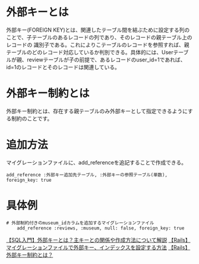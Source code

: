 # 外部キーとは
外部キー(FOREIGN KEY)とは、関連したテーブル間を結ぶために設定する列のことで、子テーブルのあるレコードの列であり、そのレコードの親テーブル上のレコードの
識別子である。これによりこテーブルのレコードを参照すれば、親テーブルのどのレコード対応しているか判別できる。具体的には、Userテーブルが親、reviewテーブルが子の前提で、あるレコードのuser_id=1であれば、id=1のレコードとそのレコードは関連している。

# 外部キー制約とは
外部キー制約とは、存在する親テーブルのみ外部キーとして指定できるようにする制約のことです。

# 追加方法
マイグレーションファイルに、add_referenceを追記することで作成できる。
```
add_reference :外部キー追加先テーブル, :外部キーの参照テーブル(単数), foreign_key: true
```

# 具体例
```
# 外部制約付きのmuseum_idカラムを追加するマイグレーションファイル
    add_reference :reviews, :museum, null: false, foreign_key: true
```

[【SQL入門】外部キーとは？主キーとの関係や作成方法について解説](https://www.sejuku.net/blog/54072)
[【Rails】マイグレーションファイルで外部キー、インデックスを設定する方法](https://blog.to-ko-s.com/rails-migration/)
[【Rails】外部キー制約とは？](https://karlley.hatenablog.jp/entry/2023/01/04/165450)
